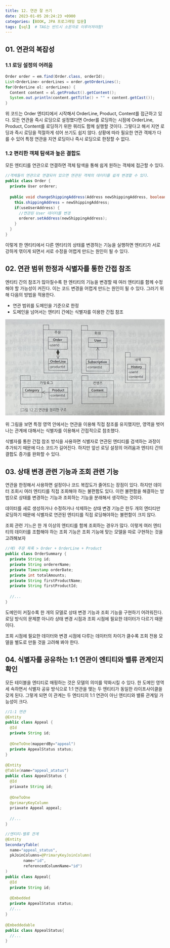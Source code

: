 ```yaml
---
title: 12. 연관 잘 쓰기
date: 2023-01-05 20:24:23 +0900
categories: [BOOK, JPA 프로그래밍 입문]
tags: [sql]  # TAG는 반드시 소문자로 이루어져야함!
---
```


## 01. 연관의 복잡성
### 1.1 로딩 설정의 어려움
```java
Order order = em.find(Order.class, orderId);
List<OrderLine> orderLines = order.getOrderLines();
for(OrderLine ol: orderLines) {
  Content content = ol.getProduct().getContent();
  System.out.println(content.getTitle() + "" + content.getCast());
}

```
위 코드는 Order 엔티티에서 시작해서 OrderLine, Product, Content를 접근하고 있다. 모든 연관을 즉시 로딩으로 설정했다면 Order를 로딩하는 시점에 OrderLine, Product, Content를 로딩하기 위한 쿼리도 함께 실행할 것이다. 그렇다고 해서 지연 로딩과 즉시 로딩을 적절하게 섞어 쓰기도 쉽지 않다. 상황에 따라 필요한 연관 객체가 다를 수 있어 특정 연관을 지연 로딩이나 즉시 로딩으로 한정할 수 없다.

### 1.2 편리한 객체 탐색과 높은 결합도
모든 엔티티를 연관으로 연결하면 객체 탐색을 통해 쉽게 원하는 객체에 접근할 수 있다.

```java
//객체들이 연관으로 연결되어 있으면 연관된 객체의 데이터를 쉽게 변경할 수 있다.
public class Order {
  private User orderer;

  public void changeShippingAddress(Address newShippingAddress, boolean useUserAddress) {
    this.shippingAddress = newShippingAddress;
    if(useUserAddress) {
      //연관된 User 데이터를 변경
      orderer.setAddress(newShippingAddress);
    }
  }
}
```
이렇게 한 엔티티에서 다른 엔티티의 상태를 변경하는 기능을 실행하면 엔티티가 서로 강하게 엮이게 되면서 서로 수정을 어렵게 만드는 원인이 될 수 있다.

## 02. 연관 범위 한정과 식별자를 통한 간접 참조
엔티티 간의 참조가 많아질수록 한 엔티티의 기능을 변경할 때 여러 엔티티를 함께 수정해야 할 가능성이 커진다. 이는 코드 변경을 어렵게 만드는 원인이 될 수 있다. 그러기 위해 다음의 방법을 적용한다.
* 연관 범위를 도메인을 기준으로 한정
* 도메인을 넘어서는 엔티티 간에는 식별자를 이용한 간접 참조

<img src="/assets/img/posting_img/book/JPA%20프로그래밍%20입문/연관을정리한구조.jpeg" width="700px">

위 그림을 보면 특정 영역 안에서는 연관을 이용해 직접 참조를 유지했지만, 영역을 벗어나는 관계에 대해서는 식별자를 이용해서 간접적으로 참조했다.

식별자를 통한 간접 참조 방식을 사용하면 식별자로 연관된 엔티티를 검색하는 과정이 추가되기 때문에 다소 코드가 길어진다. 하지만 앞선 로딩 설정의 어려움과 엔티티 간의 결합도 증가를 완화할 수 있다.

## 03. 상태 변경 관련 기능과 조회 관련 기능
연관을 한정해서 사용하면 설정이나 코드 복잡도가 줄어드는 장점이 있다. 하지만 데이터 조회시 여러 엔티티를 직접 조회해야 하는 불편함도 있다. 이런 불편함을 해결하는 방법으로 상태를 변경하는 기능과 조회하는 기능을 분래해서 생각하는 것이다.

데이터를 새로 생성하거나 수정하거나 삭제하는 상태 변경 기능은 한두 개의 엔티티만 로딩하기 때문에 식별자로 연관된 엔티티를 직접 로딩해야하는 불편함이 크지 않다.

조회 관련 기느은 한 개 이상의 엔티티를 함께 조회하는 경우가 많다. 이렇게 여러 엔티티의 데이터를 조합해야 하는 조회 기능은 조회 기능애 맞는 모델을 따로 구현하는 것을 고려해보자

```java
//예) 주문 목록 > Order + OrderLine + Product
public class OrderSummary {
  private String id;
  private String ordererName;
  private Timestamp orderDate;
  private int totalAmounts;
  private String firstProductName;
  private String firstProductId;

  //...
}
```
도메인이 커질수록 한 개의 모델로 상태 변경 기능과 조회 기능을 구현하기 어려워진다. 로딩 방식의 문제뿐 아니라 상태 변경 시점과 조회 시점에 필요한 데이터가 다르기 때문이다.

조회 시점에 필요한 데이터와 변경 시점에 다루는 데이터의 차이가 클수록 조회 전용 모델을 별도로 만들 것을 고려해 봐야 한다.

## 04. 식별자를 공유하는 1:1 연관이 엔티티와 밸류 관계인지 확인
모든 테이블을 엔티티로 매핑하는 것은 모델의 의미를 약화시킬 수 있다. 한 도메인 영역세 속하면서 식별자 공유 방식으로 1:1 연관을 맺는 두 엔티티가 동일한 라이프사이클을 갖게 된다. 그렇게 되면 이 관계는 두 엔티티의 1:1 연관이 아닌 엔티티와 밸류 관계일 가능성이 크다.

```java
//1:1 연관
@Entity
public class Appeal {
  @Id
  private String id;

  @OneToOne(mapperdBy="appeal")
  private AppealStatus status;
}

@Entity
@Table(name="appeal_atatus")
public class AppealStatus {
  @Id
  priavate String id;

  @OneToOne
  @primaryKeyColumn
  priavate Appeal appeal;

  //...
}
```

```java
//엔티티-밸류 관계
@Entity
SecondaryTable(
  name="appeal_status",
  pkJoinColumns=@PrimaryKeyJoinColumn(
        name="id",
        referencedColumnName="id")
)
public class Appeal{
  @Id
  private String id;

  @Embedded
  private AppealStatus status;
  //...
}

@Embeddedable
public class AppealStatus{
  //...
}
```
